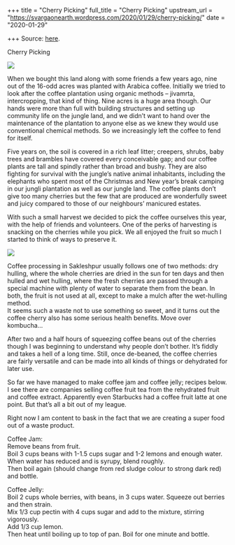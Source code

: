 +++
title = "Cherry Picking"
full_title = "Cherry Picking"
upstream_url = "https://svargaonearth.wordpress.com/2020/01/29/cherry-picking/"
date = "2020-01-29"

+++
Source: [here](https://svargaonearth.wordpress.com/2020/01/29/cherry-picking/).

Cherry Picking

![](https://svargaonearth.files.wordpress.com/2020/01/img-20200123-wa0001-11666064147.jpg)

When we bought this land along with some friends a few years ago, nine out of the 16-odd acres was planted with Arabica coffee. Initially we tried to look after the coffee plantation using organic methods – jivamrta, intercropping, that kind of thing. Nine acres is a huge area though. Our hands were more than full with building structures and setting up community life on the jungle land, and we didn’t want to hand over the maintenance of the plantation to anyone else as we knew they would use conventional chemical methods. So we increasingly left the coffee to fend for itself.

Five years on, the soil is covered in a rich leaf litter; creepers, shrubs, baby trees and brambles have covered every conceivable gap; and our coffee plants are tall and spindly rather than broad and bushy. They are also fighting for survival with the jungle’s native animal inhabitants, including the elephants who spent most of the Christmas and New year’s break camping in our jungli plantation as well as our jungle land. The coffee plants don’t give too many cherries but the few that are produced are wonderfully sweet and juicy compared to those of our neighbours’ manicured estates.

With such a small harvest we decided to pick the coffee ourselves this year, with the help of friends and volunteers. One of the perks of harvesting is snacking on the cherries while you pick. We all enjoyed the fruit so much I started to think of ways to preserve it.

![](https://svargaonearth.files.wordpress.com/2020/01/img_20200106_103044-11462262028.jpg)

Coffee processing in Sakleshpur usually follows one of two methods: dry hulling, where the whole cherries are dried in the sun for ten days and then hulled and wet hulling, where the fresh cherries are passed through a special machine with plenty of water to separate them from the bean. In both, the fruit is not used at all, except to make a mulch after the wet-hulling method.  
It seems such a waste not to use something so sweet, and it turns out the coffee cherry also has some serious health benefits. Move over kombucha…

After two and a half hours of squeezing coffee beans out of the cherries though I was beginning to understand why people don’t bother. It’s fiddly and takes a hell of a long time. Still, once de-beaned, the coffee cherries are fairly versatile and can be made into all kinds of things or dehydrated for later use.

So far we have managed to make coffee jam and coffee jelly; recipes below. I see there are companies selling coffee fruit tea from the rehydrated fruit and coffee extract. Apparently even Starbucks had a coffee fruit latte at one point. But that’s all a bit out of my league.

Right now I am content to bask in the fact that we are creating a super food out of a waste product.

Coffee Jam:  
Remove beans from fruit.  
Boil 3 cups beans with 1-1.5 cups sugar and 1-2 lemons and enough water.  
When water has reduced and is syrupy, blend roughly.  
Then boil again (should change from red sludge colour to strong dark red) and bottle.

Coffee Jelly:  
Boil 2 cups whole berries, with beans, in 3 cups water. Squeeze out berries and then strain.  
Mix 1/3 cup pectin with 4 cups sugar and add to the mixture, stirring vigorously.  
Add 1/3 cup lemon.  
Then heat until boiling up to top of pan. Boil for one minute and bottle.  
